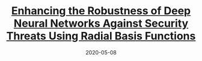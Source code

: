 ---
type: publications
layout: archive
author_profile: false
related: false
date: 2020-05-08
title: "[Enhancing the Robustness of Deep Neural Networks Against Security Threats Using Radial Basis Functions](https://ir.vanderbilt.edu/bitstream/handle/1803/10082/BURRUSS-THESIS-2020.pdf?sequence=1)"
header:
  teaser: "/assets/images/thesis_teaser.png"
excerpt: "Master's thesis completed under the supervision of Dr. Abhishek Dubey and Dr. Xenofon Koutsoukos at Vanderbilt University."
tags: AI Neural Networks Adversarial
---